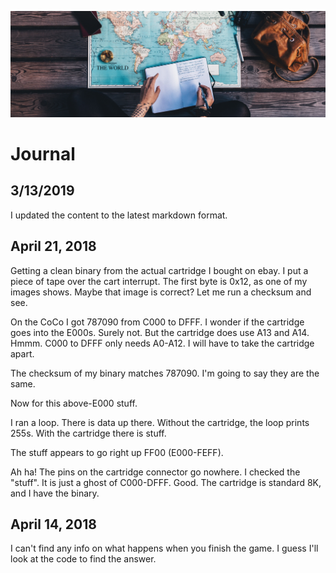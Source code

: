 ![Journal](../../img/journal.jpg)

# Journal

## 3/13/2019

I updated the content to the latest markdown format.

## April 21, 2018

Getting a clean binary from the actual cartridge I bought on ebay. I put a piece of tape over the cart interrupt.
The first byte is 0x12, as one of my images shows. Maybe that image is correct? Let me run a checksum and see.

On the CoCo I got 787090 from C000 to DFFF. I wonder if the cartridge goes into the E000s. Surely not. But the
cartridge does use A13 and A14. Hmmm. C000 to DFFF only needs A0-A12. I will have to take the cartridge apart.

The checksum of my binary matches 787090. I'm going to say they are the same.

Now for this above-E000 stuff.

I ran a loop. There is data up there. Without the cartridge, the loop prints 255s. With the cartridge there
is stuff.

The stuff appears to go right up FF00 (E000-FEFF).

Ah ha! The pins on the cartridge connector go nowhere. I checked the "stuff". It is just a ghost of C000-DFFF.
Good. The cartridge is standard 8K, and I have the binary.

## April 14, 2018

I can't find any info on what happens when you finish the game. I guess I'll look at the 
code to find the answer.
